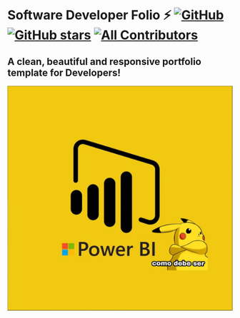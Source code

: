 # Software Developer Folio ⚡️ [![GitHub](https://img.shields.io/github/license/saadpasta/developer-portfolio?color=blue)](https://github.com/saadpasta/developerFolio/blob/master/LICENSE) [![GitHub stars](https://img.shields.io/github/stars/saadpasta/developerFolio)](https://github.com/saadpasta/developerFolio/stargazers)  [![All Contributors](https://img.shields.io/badge/all_contributors-4-orange.svg?style=flat-square)](#contributors)

## A clean, beautiful and responsive portfolio template for Developers!



![Image text](https://github.com/DataEngineering-LATAM/PowerBi-StudyClub/blob/main/Temporada%20-%20Workshop2022/images/power%20bi.PNG)
 


<!--

🐤 🚀 ⏱️ 📚 🛠️ 🕛 💬 📃 💡 📧 📊 📉 📈 📌 📍 🗓️ 🗓️ 📆 📢 🔔 🎶 ✔️ ☑️ ✅ 🔵 🔴 ⚫️ 🔹 🔺 🔻 🔥 💻 

-->
